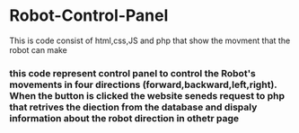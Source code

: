 # Robot-Control-Panel
This is code consist of html,css,JS and php that show the movment that the robot can make 
### this code represent control panel to control the Robot's movements in four directions (forward,backward,left,right). When the button is clicked the website seneds request to php that retrives the diection from the database and dispaly information about the robot direction in othetr page 

